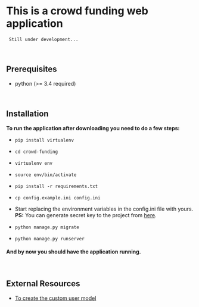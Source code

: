 
# This is a crowd funding web application  

     Still under development...  

<br>

## Prerequisites 
* python (>= 3.4 required) 

<br>

## Installation 
**To run the application after downloading you need to do a few steps:**  
  
* ```pip install virtualenv```  
* ```cd crowd-funding```  
* ```virtualenv env```  
* ```source env/bin/activate```  
* ```pip install -r requirements.txt```  
* ```cp config.example.ini config.ini```  
  
* Start replacing the environment variables in the config.ini  file with yours.  
  **PS:** You can generate secret key to the project from [here](https://djecrety.ir/).  
  
* ```python manage.py migrate```
* ```python manage.py runserver```  
  
#### And by now you should have the application running.

<br>

## External Resources
* [To create the custom user model](https://testdriven.io/blog/django-custom-user-model/)


